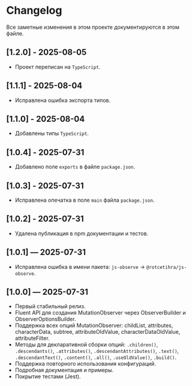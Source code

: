 # Changelog

Все заметные изменения в этом проекте документируются в этом файле.

## [1.2.0] - 2025-08-05

-   Проект переписан на `TypeScript`.

## [1.1.1] - 2025-08-04

-   Исправлена ошибка экспорта типов.

## [1.1.0] - 2025-08-04

-   Добавлены типы `TypeScript`.

## [1.0.4] - 2025-07-31

-   Добавлено поле `exports` в файле `package.json`.

## [1.0.3] - 2025-07-31

-   Исправлена опечатка в поле `main` файла `package.json`.

## [1.0.2] - 2025-07-31

-   Удалена публикация в npm документации и тестов.

## [1.0.1] — 2025-07-31

-   Исправлена ошибка в имени пакета: `js-observe` → `@rotcetihra/js-observe`.

## [1.0.0] — 2025-07-31

-   Первый стабильный релиз.
-   Fluent API для создания MutationObserver через ObserverBuilder и
    ObserverOptionsBuilder.
-   Поддержка всех опций MutationObserver: childList, attributes, characterData,
    subtree, attributeOldValue, characterDataOldValue, attributeFilter.
-   Методы для декларативной сборки опций: `.children()`, `.descendants()`,
    `.attributes()`, `.descendantAttributes()`, `.text()`, `.descendantText()`,
    `.content()`, `.all()`, `.useOldValue()`, `.build()`.
-   Поддержка повторного использования конфигураций.
-   Подробная документация и примеры.
-   Покрытие тестами (Jest).

